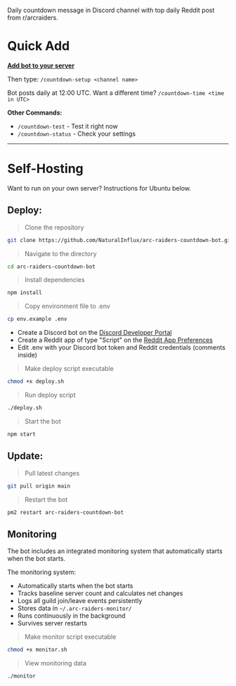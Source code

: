 Daily countdown message in Discord channel with top daily Reddit post from r/arcraiders.

# Quick Add

[**Add bot to your server**](https://discord.com/oauth2/authorize?client_id=1413486967525478462&permissions=51264&integration_type=0&scope=bot)

Then type:
`/countdown-setup <channel name>`

Bot posts daily at 12:00 UTC.
Want a different time?
`/countdown-time <time in UTC>`

**Other Commands:**
- `/countdown-test` - Test it right now
- `/countdown-status` - Check your settings

---

# Self-Hosting

Want to run on your own server? Instructions for Ubuntu below.

## Deploy:
> Clone the repository
```bash
git clone https://github.com/NaturalInflux/arc-raiders-countdown-bot.git
```
> Navigate to the directory
```bash
cd arc-raiders-countdown-bot
```
> Install dependencies
```bash
npm install
```
> Copy environment file to .env
```bash
cp env.example .env
```
- Create a Discord bot on the [Discord Developer Portal](https://discord.com/developers/applications)
- Create a Reddit app of type "Script" on the [Reddit App Preferences](https://www.reddit.com/prefs/apps)
- Edit .env with your Discord bot token and Reddit credentials (comments inside)
> Make deploy script executable
```bash
chmod +x deploy.sh
```
> Run deploy script
```bash
./deploy.sh
```
> Start the bot
```bash
npm start
```

## Update:
> Pull latest changes
```bash
git pull origin main
```
> Restart the bot
```bash
pm2 restart arc-raiders-countdown-bot
```

## Monitoring

The bot includes an integrated monitoring system that automatically starts when the bot starts.

The monitoring system:
- Automatically starts when the bot starts
- Tracks baseline server count and calculates net changes
- Logs all guild join/leave events persistently
- Stores data in `~/.arc-raiders-monitor/`
- Runs continuously in the background
- Survives server restarts

> Make monitor script executable
```bash
chmod +x monitor.sh
```
> View monitoring data
```bash
./monitor
```